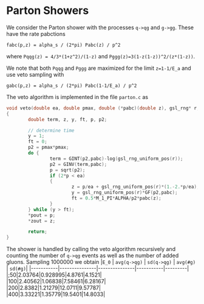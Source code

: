 # Parton Showers
We consider the Parton shower with the processes
`q->qg` and `g->gg`.
These have the rate pabctions
```
fabc(p,z) = alpha_s / (2*pi) Pabc(z) / p^2
```
where
`Pqqg(z) = 4/3*(1+z^2)/(1-z)` and `Pggg(z)=3(1-z(1-z))^2/(z*(1-z))`.

We note that both `Pqqg` and `Pggg` are maximized for the limit `z=1-1/E_a`
and use veto sampling with
```
gabc(p,z) = alpha_s / (2*pi) Pabc(1-1/E_a) / p^2
```
The veto algorithm is implemented in the file `parton.c` as

```C
void veto(double ea, double pmax, double (*pabc)(double z), gsl_rng* r, double *pout, double *zout)
{
        double term, z, y, ft, p, p2;

        // determine time
        y = 1;
        ft = 0;
        p2 = pmax*pmax;
        do {
                term = GINT(p2,pabc)-log(gsl_rng_uniform_pos(r));
                p2 = GINV(term,pabc);
                p = sqrt(p2);
                if (2*p < ea)
                {
                        z = p/ea + gsl_rng_uniform_pos(r)*(1.-2.*p/ea);
                        y = gsl_rng_uniform_pos(r)*GF(p2,pabc);
                        ft = 0.5*M_1_PI*ALPHA/p2*pabc(z);
                }
        } while (y > ft);
        *pout = p;
        *zout = z;

        return;
}
```

The shower is handled by calling the veto algorithm recursively and counting
the number of `q->qg` events as well as the number of added gluons.
Sampling 1000000 we obtain
|`E_0`		| `avg(q->qg)`	| `sd(q->qg)`	| `avg(#g)`	| `sd(#g)`|
|-----------|---------------|---------------|-----------|---------|
|;50|2.03764|0.928995|4.8761|4.1521|
|100|2.40562|1.06838|7.58461|6.28167|
|200|2.8382|1.21279|12.0711|9.57787|
|400|3.33221|1.35779|19.5401|14.8033|

